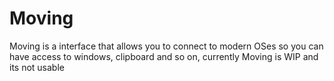 # Moving
Moving is a interface that allows you to connect to modern OSes so you can have access to windows, clipboard and so on, currently Moving is WIP and its not usable
